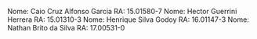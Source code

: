 Nome:	Caio Cruz Alfonso Garcia 				RA: 15.01580-7
Nome: Hector Guerrini Herrera       RA: 15.01310-3
Nome:	Henrique Silva Godoy					RA: 16.01147-3
Nome:	Nathan Brito da Silva					RA: 17.00531-0
